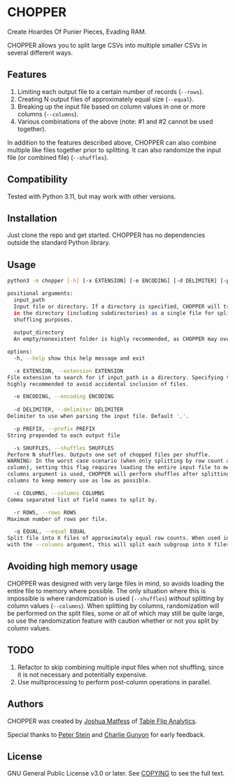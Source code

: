 # CHOPPER
Create Hoardes Of Punier Pieces, Evading RAM.

CHOPPER allows you to split large CSVs into multiple smaller CSVs in several different ways.

## Features
1. Limiting each output file to a certain number of records (`--rows`).
2. Creating N output files of approximately equal size (`--equal`).
3. Breaking up the input file based on column values in one or more columns (`--columns`).
4. Various combinations of the above (note: #1 and #2 cannot be used together).

In addition to the features described above, CHOPPER can also combine multiple like files together prior to splitting. It can also randomize the input file (or combined file) (`--shuffles`).

## Compatibility
Tested with Python 3.11, but may work with other versions.

## Installation
Just clone the repo and get started. CHOPPER has no dependencies outside the standard Python library.

## Usage

```bash
python3 -m chopper [-h] [-x EXTENSION] [-e ENCODING] [-d DELIMITER] [-p PREFIX] [-s SHUFFLES] [-c COLUMNS] [-r ROWS | -q EQUAL] input_path output_directory

positional arguments:
  input_path 
  Input file or directory. If a directory is specified, CHOPPER will treat all files
  in the directory (including subdirectories) as a single file for splitting and
  shuffling purposes.
  
  output_directory
  An empty/nonexistent folder is highly recommended, as CHOPPER may overwrite files.

options:
  -h, --help show this help message and exit

  -x EXTENSION, --extension EXTENSION
File extension to search for if input_path is a directory. Specifying the extension is
highly recommended to avoid accidental inclusion of files.

  -e ENCODING, --encoding ENCODING
  
  -d DELIMITER, --delimiter DELIMITER
Delimiter to use when parsing the input file. Default ','.

  -p PREFIX, --prefix PREFIX
String prepended to each output file

  -s SHUFFLES, --shuffles SHUFFLES
Perform N shuffles. Outputs one set of chopped files per shuffle.
WARNING: In the worst case scenario (when only splitting by row count and not any
column), setting this flag requires loading the entire input file to memory. When the
columns argument is used, CHOPPER will perform shuffles after splitting by those
columns to keep memory use as low as possible.

  -c COLUMNS, --columns COLUMNS
Comma separated list of field names to split by.

  -r ROWS, --rows ROWS
Maximum number of rows per file.

  -q EQUAL, --equal EQUAL
Split file into X files of approximately equal row counts. When used in conjunction
with the --columns argument, this will split each subgroup into X files.
```

## Avoiding high memory usage
CHOPPER was designed with very large files in mind, so avoids loading the entire file to memory where possible. The only situation where this is impossible is where randomization is used (`--shuffles`) _without_ splitting by column values (`--columns`). When splitting by columns, randomization will be performed on the split files, some or all of which may still be quite large, so use the randomization feature with caution whether or not you split by column values.

## TODO
1. Refactor to skip combining multiple input files when not shuffling, since it is not necessary and potentially expensive.
2. Use multiprocessing to perform post-column operations in parallel.

## Authors
CHOPPER was created by [Joshua Matfess](https://github.com/jsmatfess) of [Table Flip Analytics](https://table-flip.net).

Special thanks to [Peter Stein](https://github.com/pjstein) and [Charlie Gunyon](https://github.com/camgunz) for early feedback.

## License
GNU General Public License v3.0 or later.
See [COPYING](https://github.com/tableflip-analytics/chopper/blob/main/COPYING) to see the full text.